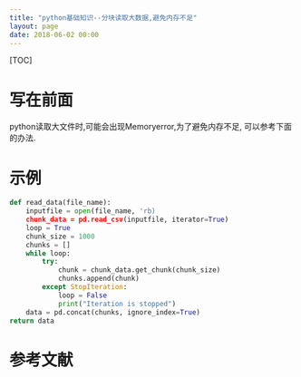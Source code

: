 ```yaml
---
title: "python基础知识--分块读取大数据,避免内存不足"
layout: page
date: 2018-06-02 00:00
---
```

[TOC]

# 写在前面
python读取大文件时,可能会出现Memoryerror,为了避免内存不足, 可以参考下面的办法.
# 示例
```python
def read_data(file_name):
    inputfile = open(file_name, 'rb)
    chunk_data = pd.read_csv(inputfile, iterator=True)
    loop = True
    chunk_size = 1000
    chunks = []
    while loop:
        try:
            chunk = chunk_data.get_chunk(chunk_size)
            chunks.append(chunk)
        except StopIteration:
            loop = False
            print("Iteration is stopped")
    data = pd.concat(chunks, ignore_index=True)
return data
```



# 参考文献